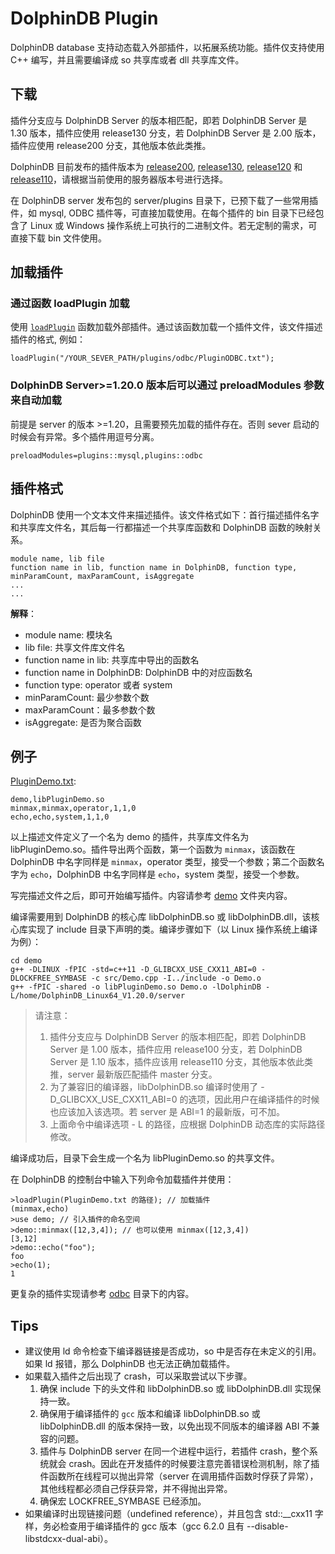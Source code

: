 # DolphinDB Plugin

DolphinDB database 支持动态载入外部插件，以拓展系统功能。插件仅支持使用 C++ 编写，并且需要编译成 so 共享库或者 dll 共享库文件。

## 下载

插件分支应与 DolphinDB Server 的版本相匹配，即若 DolphinDB Server 是 1.30 版本，插件应使用 release130 分支，若 DolphinDB Server 是 2.00 版本，插件应使用 release200 分支，其他版本依此类推。

DolphinDB 目前发布的插件版本为 [release200](https://github.com/dolphindb/DolphinDBPlugin/tree/release200), [release130](https://github.com/dolphindb/DolphinDBPlugin/tree/release130), [release120](https://github.com/dolphindb/DolphinDBPlugin/tree/release120) 和 [release110](https://github.com/dolphindb/DolphinDBPlugin/tree/release110)，请根据当前使用的服务器版本号进行选择。

在 DolphinDB server 发布包的 server/plugins 目录下，已预下载了一些常用插件，如 mysql, ODBC 插件等，可直接加载使用。在每个插件的 bin 目录下已经包含了 Linux 或 Windows 操作系统上可执行的二进制文件。若无定制的需求，可直接下载 bin 文件使用。

## 加载插件

### 通过函数 loadPlugin 加载

使用 [`loadPlugin`](https://www.dolphindb.cn/cn/help/FunctionsandCommands/FunctionReferences/l/loadPlugin.html) 函数加载外部插件。通过该函数加载一个插件文件，该文件描述插件的格式, 例如：

```
loadPlugin("/YOUR_SEVER_PATH/plugins/odbc/PluginODBC.txt");
```

### DolphinDB Server>=1.20.0 版本后可以通过 preloadModules 参数来自动加载

前提是 server 的版本 >=1.20，且需要预先加载的插件存在。否则 sever 启动的时候会有异常。多个插件用逗号分离。
```
preloadModules=plugins::mysql,plugins::odbc
```

## 插件格式

DolphinDB 使用一个文本文件来描述插件。该文件格式如下：首行描述插件名字和共享库文件名，其后每一行都描述一个共享库函数和 DolphinDB 函数的映射关系。
```
module name, lib file
function name in lib, function name in DolphinDB, function type, minParamCount, maxParamCount, isAggregate
...
...
```
**解释**：
* module name: 模块名
* lib file: 共享文件库文件名
* function name in lib: 共享库中导出的函数名
* function name in DolphinDB: DolphinDB 中的对应函数名
* function type: operator 或者 system
* minParamCount: 最少参数个数
* maxParamCount：最多参数个数
* isAggregate: 是否为聚合函数

## 例子
[PluginDemo.txt](https://github.com/dolphindb/DolphinDBPlugin/blob/release200/demo/PluginDemo.txt):
```
demo,libPluginDemo.so
minmax,minmax,operator,1,1,0
echo,echo,system,1,1,0
```
以上描述文件定义了一个名为 demo 的插件，共享库文件名为 libPluginDemo.so。插件导出两个函数，第一个函数为 `minmax`，该函数在 DolphinDB 中名字同样是 `minmax`，operator 类型，接受一个参数；第二个函数名字为 `echo`，DolphinDB 中名字同样是 `echo`，system 类型，接受一个参数。

写完描述文件之后，即可开始编写插件。内容请参考 [demo](https://github.com/dolphindb/DolphinDBPlugin/tree/release200/demo) 文件夹内容。

编译需要用到 DolphinDB 的核心库 libDolphinDB.so 或 libDolphinDB.dll，该核心库实现了 include 目录下声明的类。编译步骤如下（以 Linux 操作系统上编译为例）：
```
cd demo
g++ -DLINUX -fPIC -std=c++11 -D_GLIBCXX_USE_CXX11_ABI=0 -DLOCKFREE_SYMBASE -c src/Demo.cpp -I../include -o Demo.o
g++ -fPIC -shared -o libPluginDemo.so Demo.o -lDolphinDB -L/home/DolphinDB_Linux64_V1.20.0/server
```
> 请注意：
> 1. 插件分支应与 DolphinDB Server 的版本相匹配，即若 DolphinDB Server 是 1.00 版本，插件应用 release100 分支，若 DolphinDB Server 是 1.10 版本，插件应该用 release110 分支，其他版本依此类推，server 最新版匹配插件 master 分支。
> 2. 为了兼容旧的编译器，libDolphinDB.so 编译时使用了 - D_GLIBCXX_USE_CXX11_ABI=0 的选项，因此用户在编译插件的时候也应该加入该选项。若 server 是 ABI=1 的最新版，可不加。
> 3. 上面命令中编译选项 - L 的路径，应根据 DolphinDB 动态库的实际路径修改。

编译成功后，目录下会生成一个名为 libPluginDemo.so 的共享文件。

在 DolphinDB 的控制台中输入下列命令加载插件并使用：
```
>loadPlugin(PluginDemo.txt 的路径); // 加载插件
(minmax,echo)
>use demo; // 引入插件的命名空间
>demo::minmax([12,3,4]); // 也可以使用 minmax([12,3,4])
[3,12]
>demo::echo("foo");
foo
>echo(1);
1
```

更复杂的插件实现请参考 [odbc](https://github.com/dolphindb/DolphinDBPlugin/tree/release200/odbc) 目录下的内容。

## Tips
* 建议使用 ld 命令检查下编译器链接是否成功，so 中是否存在未定义的引用。如果 ld 报错，那么 DolphinDB 也无法正确加载插件。
* 如果载入插件之后出现了 crash，可以采取尝试以下步骤。
   1. 确保 include 下的头文件和 libDolphinDB.so 或 libDolphinDB.dll 实现保持一致。
   2. 确保用于编译插件的 ```gcc``` 版本和编译 libDolphinDB.so 或 libDolphinDB.dll 的版本保持一致，以免出现不同版本的编译器 ABI 不兼容的问题。
   3. 插件与 DolphinDB server 在同一个进程中运行，若插件 crash，整个系统就会 crash。因此在开发插件的时候要注意完善错误检测机制，除了插件函数所在线程可以抛出异常（server 在调用插件函数时俘获了异常），其他线程都必须自己俘获异常，并不得抛出异常。
   4. 确保宏 LOCKFREE_SYMBASE 已经添加。
* 如果编译时出现链接问题（undefined reference），并且包含 std::__cxx11 字样，务必检查用于编译插件的 gcc 版本（gcc 6.2.0 且有 --disable-libstdcxx-dual-abi）。

